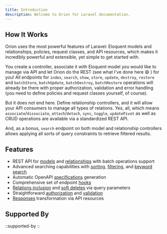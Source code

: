 ```yaml
---
title: Introduction
description: Welcome to Orion for Laravel documentation.
---
```


## How It Works

Orion uses the most powerful features of Laravel: Eloquent models and relationships, policies, request classes, and API resources, which makes it incredibly powerful and extensible, yet simple to get started with.

You create a controller, associate it with Eloquent model you would like to manage via API and let Orion do the REST (see what I've done here :smile: ) for you! All endpoints for `index`, `search`, `show`, `store`, `update`, `destroy`, `restore` and `batchStore`, `batchUpdate`, `batchDestroy`, `batchRestore` operations will already be there with proper authorization, validation and error handling (you need to define policies and request classes yourself, of course).

But it does not end here. Define relationship controllers, and it will allow your API consumers to manage all types of relations. Yes, all, which means `associate`/`dissociate`, `attach`/`detach`, `sync`, `toggle`, `updatePivot` as well as CRUD operations are available via a standardized REST API.

And, as a bonus, `search` endpoint on both model and relationship controllers allows applying all sorts of query constraints to retrieve filtered results.

## Features

* REST API for [models](/guide/models) and [relationships](/guide/relationships) with batch operations support
* Advanced searching capabilities with [sorting](/guide/search#sorting), [filtering](/guide/search#filtering), and [keyword search](/guide/search#keyword-search)
* Automatic OpenAPI [specifications](/guide/specifications) generation
* Comprehensive set of endpoint [hooks](/guide/hooks)
* [Relations inclusion](/guide/query-parameters#including-relations) and [soft deletes](/guide/query-parameters#soft-deletes) via query parameters
* Straightforward [authorization](/guide/security#authorization) and [validation](/guide/security#validation)
* [Responses](/guide/responses) transformation via API resources

## Supported By
::supported-by
::
